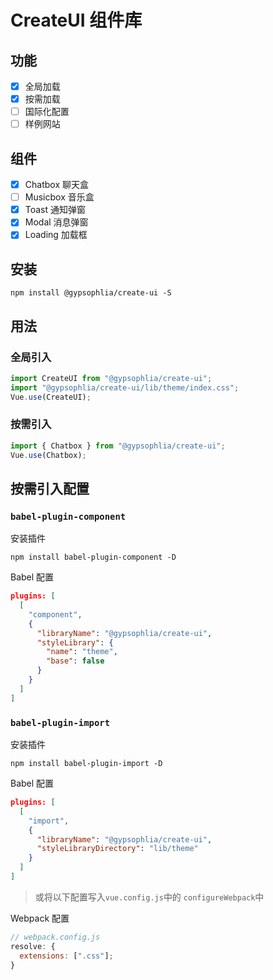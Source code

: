# CreateUI 组件库

## 功能

- [x] 全局加载
- [x] 按需加载
- [ ] 国际化配置
- [ ] 样例网站

## 组件

- [x] Chatbox 聊天盒
- [ ] Musicbox 音乐盒
- [x] Toast 通知弹窗
- [x] Modal 消息弹窗
- [x] Loading 加载框

## 安装

```
npm install @gypsophlia/create-ui -S
```

## 用法

### 全局引入

```js
import CreateUI from "@gypsophlia/create-ui";
import "@gypsophlia/create-ui/lib/theme/index.css";
Vue.use(CreateUI);
```

### 按需引入

```js
import { Chatbox } from "@gypsophlia/create-ui";
Vue.use(Chatbox);
```

## 按需引入配置

### `babel-plugin-component`

安装插件

```
npm install babel-plugin-component -D
```

Babel 配置

```json
plugins: [
  [
    "component",
    {
      "libraryName": "@gypsophlia/create-ui",
      "styleLibrary": {
        "name": "theme",
        "base": false
      }
    }
  ]
]
```

### `babel-plugin-import`

安装插件

```
npm install babel-plugin-import -D
```

Babel 配置

```json
plugins: [
  [
    "import",
    {
      "libraryName": "@gypsophlia/create-ui",
      "styleLibraryDirectory": "lib/theme"
    }
  ]
]
```

> 或将以下配置写入`vue.config.js`中的 `configureWebpack`中

Webpack 配置

```js
// webpack.config.js
resolve: {
  extensions: [".css"];
}
```
